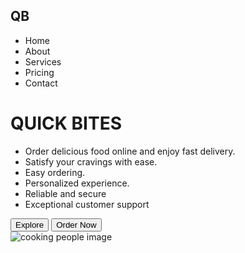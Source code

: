 <!DOCTYPE html>
<html lang="en">
  <head>
    <meta charset="UTF-8" />
    <meta name="viewport" content="width=device-width, initial-scale=1.0" />
    <title>Quick Bites</title>
    <link rel="stylesheet" href="./style.css" />
  </head>
  <body>
    <h2 class="logo">QB</h2>
    <nav>
      <ul>
        <li>Home</li>
        <li>About</li>
        <li>Services</li>
        <li>Pricing</li>
        <li>Contact</li>
      </ul>
    </nav>
    <div class="container">
      <div class="box">
        <h1>QUICK BITES</h1>
        <ul>
          <li>Order delicious food online and enjoy fast delivery.</li>
          <li>Satisfy your cravings with ease.</li>
          <li>Easy ordering.</li>
          <li>Personalized experience.</li>
          <li>Reliable and secure</li>
          <li>Exceptional customer support</li>
        </ul>
        <div class="btn-box">
          <button class="explore-btn">Explore</button>
          <button class="order-now-btn">Order Now</button>
        </div>
      </div>
      <img
        class="landing-page-img"
        src="./images/cooking.svg"
        alt="cooking people image"
      />
    </div>
    <footer></footer>
  </body>
</html>
